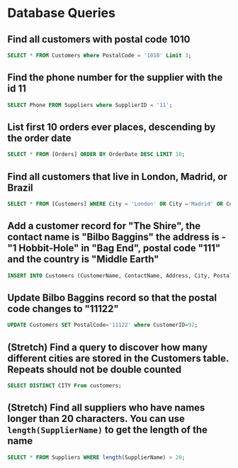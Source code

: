 # Database Queries

## Find all customers with postal code 1010

```sql
SELECT * FROM Customers Where PostalCode = '1010' Limit 3;
```

## Find the phone number for the supplier with the id 11

```sql
SELECT Phone FROM Suppliers where SupplierID = '11';
```

## List first 10 orders ever places, descending by the order date

```sql
SELECT * FROM [Orders] ORDER BY OrderDate DESC LIMIT 10;
```

## Find all customers that live in London, Madrid, or Brazil

```sql
SELECT * FROM [Customers] WHERE City = 'London' OR City ='Madrid' OR Country ='Brazil';
```

## Add a customer record for "The Shire", the contact name is "Bilbo Baggins" the address is -"1 Hobbit-Hole" in "Bag End", postal code "111" and the country is "Middle Earth"

```sql
INSERT INTO Customers (CustomerName, ContactName, Address, City, PostalCode, Country) VALUES ('The Shire', 'Bilbo Baggins', '1 Hobbit Hole', 'Bag End', '111', 'Middle Earth')
```

## Update Bilbo Baggins record so that the postal code changes to "11122"

```sql
UPDATE Customers SET PostalCode='11122' where CustomerID=92;
```

## (Stretch) Find a query to discover how many different cities are stored in the Customers table. Repeats should not be double counted

```sql
SELECT DISTINCT CITY From customers;
```

## (Stretch) Find all suppliers who have names longer than 20 characters. You can use `length(SupplierName)` to get the length of the name

```sql
SELECT * FROM Suppliers WHERE length(SupplierName) > 20;
```
